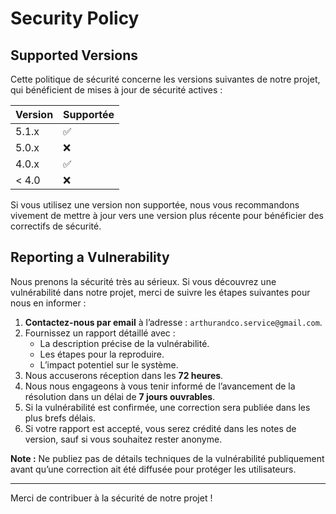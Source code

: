 # Security Policy

## Supported Versions

Cette politique de sécurité concerne les versions suivantes de notre projet, qui bénéficient de mises à jour de sécurité actives :

| Version | Supportée          |
| ------- | ------------------ |
| 5.1.x   | :white_check_mark: |
| 5.0.x   | :x:                |
| 4.0.x   | :white_check_mark: |
| < 4.0   | :x:                |

Si vous utilisez une version non supportée, nous vous recommandons vivement de mettre à jour vers une version plus récente pour bénéficier des correctifs de sécurité.

## Reporting a Vulnerability

Nous prenons la sécurité très au sérieux. Si vous découvrez une vulnérabilité dans notre projet, merci de suivre les étapes suivantes pour nous en informer :

1. **Contactez-nous par email** à l’adresse : `arthurandco.service@gmail.com`.
2. Fournissez un rapport détaillé avec :
   - La description précise de la vulnérabilité.
   - Les étapes pour la reproduire.
   - L’impact potentiel sur le système.
3. Nous accuserons réception dans les **72 heures**.
4. Nous nous engageons à vous tenir informé de l’avancement de la résolution dans un délai de **7 jours ouvrables**.
5. Si la vulnérabilité est confirmée, une correction sera publiée dans les plus brefs délais.
6. Si votre rapport est accepté, vous serez crédité dans les notes de version, sauf si vous souhaitez rester anonyme.

**Note :** Ne publiez pas de détails techniques de la vulnérabilité publiquement avant qu’une correction ait été diffusée pour protéger les utilisateurs.

---

Merci de contribuer à la sécurité de notre projet !
